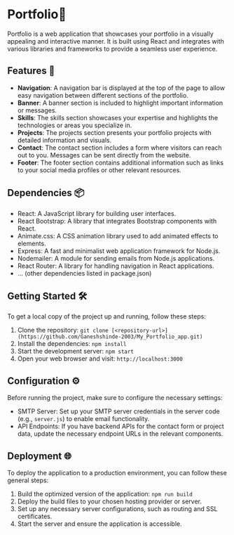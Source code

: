 # Portfolio🌟

Portfolio is a web application that showcases your portfolio in a visually appealing and interactive manner. It is built using React and integrates with various libraries and frameworks to provide a seamless user experience.

## Features 🚀

- **Navigation**: A navigation bar is displayed at the top of the page to allow easy navigation between different sections of the portfolio.
- **Banner**: A banner section is included to highlight important information or messages.
- **Skills**: The skills section showcases your expertise and highlights the technologies or areas you specialize in.
- **Projects**: The projects section presents your portfolio projects with detailed information and visuals.
- **Contact**: The contact section includes a form where visitors can reach out to you. Messages can be sent directly from the website.
- **Footer**: The footer section contains additional information such as links to your social media profiles or other relevant resources.

## Dependencies 📦

- React: A JavaScript library for building user interfaces.
- React Bootstrap: A library that integrates Bootstrap components with React.
- Animate.css: A CSS animation library used to add animated effects to elements.
- Express: A fast and minimalist web application framework for Node.js.
- Nodemailer: A module for sending emails from Node.js applications.
- React Router: A library for handling navigation in React applications.
- ... (other dependencies listed in package.json)

## Getting Started 🛠️

To get a local copy of the project up and running, follow these steps:

1. Clone the repository: `git clone [<repository-url>](https://github.com/Ganeshshinde-2003/My_Portfolio_app.git)`
2. Install the dependencies: `npm install`
3. Start the development server: `npm start`
4. Open your web browser and visit: `http://localhost:3000`

## Configuration ⚙️

Before running the project, make sure to configure the necessary settings:

- SMTP Server: Set up your SMTP server credentials in the server code (e.g., `server.js`) to enable email functionality.
- API Endpoints: If you have backend APIs for the contact form or project data, update the necessary endpoint URLs in the relevant components.

## Deployment 🌐

To deploy the application to a production environment, you can follow these general steps:

1. Build the optimized version of the application: `npm run build`
2. Deploy the build files to your chosen hosting provider or server.
3. Set up any necessary server configurations, such as routing and SSL certificates.
4. Start the server and ensure the application is accessible.


